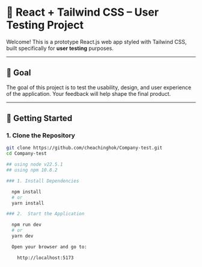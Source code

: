# 🧪 React + Tailwind CSS – User Testing Project

Welcome! This is a prototype React.js web app styled with Tailwind CSS, built specifically for **user testing** purposes.

---

## 🎯 Goal

The goal of this project is to test the usability, design, and user experience of the application. Your feedback will help shape the final product.

---

## 🚀 Getting Started

### 1. Clone the Repository

```bash
git clone https://github.com/cheachinghok/Company-test.git
cd Company-test

## using node v22.5.1
## using npm 10.8.2

### 1. Install Dependencies

  npm install
  # or
  yarn install

### 2.  Start the Application

  npm run dev
  # or
  yarn dev

  Open your browser and go to:

    http://localhost:5173